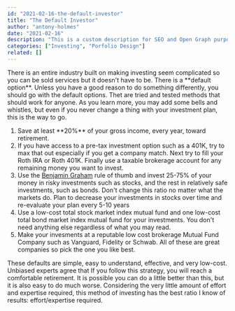 ```yaml
---
id: "2021-02-16-the-default-investor"
title: "The Default Investor"
author: "antony-holmes"
date: "2021-02-16"
description: "This is a custom description for SEO and Open Graph purposes, rather than the default generated excerpt. Simply add a description field to the frontmatter."
categories: ["Investing", "Porfolio Design"]
related: []
---
```


<p>There is an entire industry built on making investing seem complicated so you can be sold services but it doesn't have to be. There is a **default option**.  Unless you have a good reason to do something differently, you should go with the default options. Thet are tried and tested methods that should work for anyone. As you learn more, you may add some bells and whistles, but even if you never change a thing with your investment plan, this is the way to go.</p>

<ol class="list-decimal list-inside">
<li class="mt-2">Save at least **20%** of your gross income, every year, toward retirement.</li>
<li class="mt-2">If you have access to a pre-tax investment option such as a 401K, try to max that out especially if you get a company match. Next try to fill your Roth IRA or Roth 401K. Finally use a taxable brokerage account for any remaining money you want to invest.</li>
<li class="mt-2">Use the <a class="text-blue-500" href="https://en.wikipedia.org/wiki/Benjamin_Graham">Benjamin Graham</a> rule of thumb and invest 25-75% of your money in risky investments such as stocks, and the rest in relatively safe investments, such as bonds.  Don't change this ratio no matter what the markets do. Plan to decrease your investments in stocks over time and re-evaluate your plan every 5-10 years</li>
<li class="mt-2">Use a low-cost total stock market index mutual fund and one low-cost total bond market index mutual fund for your investments. You don't need anything else regardless of what you may read.</li>
<li class="mt-2">Make your invesments at a reputable low cost brokerage Mutual Fund Company such as Vanguard, Fidelity or Schwab. All of these are great companies so pick the one you like best.</li>
</ol>

<p class="mt-8">These defaults are simple, easy to understand, effective, and very low-cost. Unbiased experts agree that If you follow this strategy, you will reach a comfortable retirement. It is possible you can do a little better than this, but it is also easy to do much worse. Considering the very little amount of effort and expertise required, this method of investing has the best ratio I know of results: effort/expertise required.</p>
